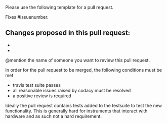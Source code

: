 Please use the following template for a pull request. 

Fixes #issuenumber.

Changes proposed in this pull request:
- 
- 
-

@mention the name of someone you want to review this pull request. 

In order for the pull request to be merged, the following conditions must be met
- travis test suite passes
- all reasonable issues raised by codacy must be resolved 
- a positive review is required

Ideally the pull request contains tests added to the testsuite to test the new functionality. This is generally hard for instruments that interact with hardware and as such not a hard requirement.


